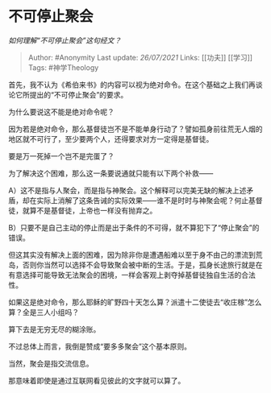 # 不可停止聚会
*如何理解“不可停止聚会”这句经文？*

> Author: #Anonymity 
Last update: *26/07/2021* 
Links: [[功夫]] [[学习]]
Tags: #神学Theology 
  

首先，我不认为《希伯来书》的内容可以视为绝对命令。在这个基础之上我们再谈论它所提出的“不可停止聚会”的要求。

为什么要说这不能是绝对命令呢？

因为若是绝对命令，那么基督徒岂不是不能单身行动了？譬如孤身前往荒无人烟的地区就不可行了，至少要两个人，还得要求对方一定得是基督徒。

要是万一死掉一个岂不是完蛋了？

为了解决这个困难，那么这一条要说通就只能有以下两个补救——

A）这不是指与人聚会，而是指与神聚会。这个解释可以完美无缺的解决上述矛盾，却在实际上消解了这条告诫的实际效果——谁不是时时与神聚会呢？何止基督徒，就算不是基督徒，上帝也一样没有抛弃之。

B）只要不是自己主动的停止而是出于条件的不可得，就不算犯下了“停止聚会”的错误。

但这其实没有解决上面的困难，因为除非你是遭遇船难以至于身不由己的漂流到荒岛，否则你当然可以选择不会导致聚会被中断的生活。于是，孤身长途旅行就是在有意选择可能导致无法聚会的困境，一样会客观上剥夺掉基督徒独自生活的合法性。

如果这是绝对命令，那么耶稣的旷野四十天怎么算？派遣十二使徒去“收庄稼”怎么算？全是三人小组吗？

算下去是无穷无尽的糊涂账。

不过总体上而言，我倒是赞成“要多多聚会”这个基本原则。

当然，聚会是指交流信息。

那意味着即使是通过互联网看见彼此的文字就可以算了。